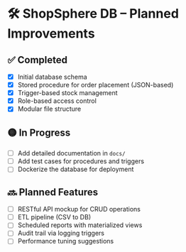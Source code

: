 # 🛠️ ShopSphere DB – Planned Improvements

## ✅ Completed
- [x] Initial database schema
- [x] Stored procedure for order placement (JSON-based)
- [x] Trigger-based stock management
- [x] Role-based access control
- [x] Modular file structure

## 🟡 In Progress
- [ ] Add detailed documentation in `docs/`
- [ ] Add test cases for procedures and triggers
- [ ] Dockerize the database for deployment

## 🔜 Planned Features
- [ ] RESTful API mockup for CRUD operations
- [ ] ETL pipeline (CSV to DB)
- [ ] Scheduled reports with materialized views
- [ ] Audit trail via logging triggers
- [ ] Performance tuning suggestions
